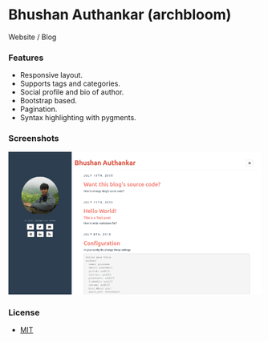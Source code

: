 Bhushan Authankar (archbloom)
=====

Website / Blog


### Features
- Responsive layout.
- Supports tags and categories.
- Social profile and bio of author.
- Bootstrap based.
- Pagination.
- Syntax highlighting with pygments.


### Screenshots

![screenshot](	assets/media/this_is_how_it_looks.png)

### License
- [MIT](http://opensource.org/licenses/MIT)


